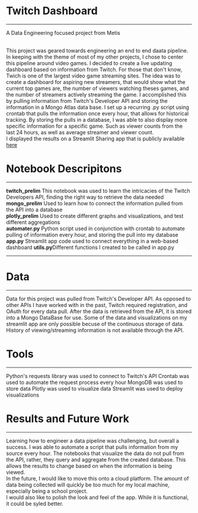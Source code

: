 # Twitch Dashboard
<hr>
A Data Engineering focused project from Metis
<br><br>

This project was geared towards engineering an end to end daata pipeline. In keeping with the theme of most of my other projects, I chose to center this pipeline around video games. I decided to create a live updating dashboard based on information from Twitch. For those that don't know, Twich is one of the largest video game streaming sites. The idea was to create a dashboard for aspiring new streamers, that would show what the current top games are, the number of viewers watching theses games, and the number of streamers actively streaming the game. I accomplished this by pulling information from Twitch's Developer API and storing the information in a Mongo Atlas data base. I set up a recurring .py script using crontab that pulls the information once every hour, that allows for historical tracking. By storing the pulls in a database, I was able to also display more specific information for a specific game. Such as viewer counts from the last 24 hours, as well as average streamer and viewer count.
<br>
I displayed the results on a Streamlit Sharing app that is publicly available [here](https://share.streamlit.io/michaelharnett/twitch_dashboard/main/app/app.py)

# Notebook Descripitons 
<hr>
<b>twitch_prelim</b> This notebook was used to learn the intricacies of the Twitch Developers API, finding the right way to retrieve the data needed
<br>
<b>mongo_prelim</b> Used to learn how to connect the information pulled from the API into a database
<br>
<b>plotly_prelim</b> Used to create different graphs and visualizations, and test different aggregations
<br>
<b>automater.py</b> Python script used in conjunction with crontab to automate pulling of information every hour, and storing the pull into my database
<br>
<b>app.py</b> Streamlit app code used to connect everything in a web-based dashboard
<b>utils.py</b>Different functions I created to be called in app.py


<hr>


# Data
<hr>
Data for this project was pulled from Twitch's Developer API. As opposed to other APIs I have worked with in the past, Twitch required registration, and OAuth for every data pull. After the data is retrieved from the API, it is stored into a Mongo DataBase for use. Some of the data and visualizations on my streamlit app are only possible becuse of the continuous storage of data. History of viewing/streaming information is not available through the API.


# Tools
<hr>
Python's requests library was used to connect to Twitch's API
Crontab was used to automate the request process every hour
MongoDB was used to store data
Plotly was used to visualize data
Streamlit was used to deploy visualizations



# Results and Future Work
<hr>
Learning how to engineer a data pipeline was challenging, but overall a success. I was able to automate a script that pulls information from my source every hour. The notebooks that visualize the data do not pull from the API, rather, they query and aggregate from the created database. This allows the results to change based on when the information is being viewed.
<br>
In the future, I would like to move this onto a cloud platform. The amount of data being collected will quickly be too much for my local machine, especially being a school project. 
<br>
I would also like to polish the look and feel of the app. While it is functional, it could be syled better. 
